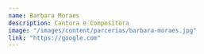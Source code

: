 ```yaml
---
name: Barbara Moraes
description: Cantora e Compositora
image: "/images/content/parcerias/barbara-moraes.jpg"
link: "https://google.com"
---
```

